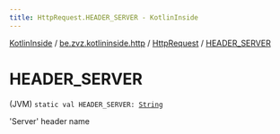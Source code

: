 ```yaml
---
title: HttpRequest.HEADER_SERVER - KotlinInside
---
```


[KotlinInside](../../index.html) / [be.zvz.kotlininside.http](../index.html) / [HttpRequest](index.html) / [HEADER_SERVER](./-h-e-a-d-e-r_-s-e-r-v-e-r.html)

# HEADER_SERVER

(JVM) `static val HEADER_SERVER: `[`String`](https://kotlinlang.org/api/latest/jvm/stdlib/kotlin/-string/index.html)

'Server' header name

